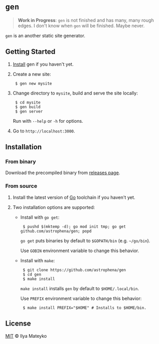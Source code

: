 # `gen`

> **Work in Progress**: `gen` is not finished and has many, many
> rough edges. I don't know when `gen` will be finished. Maybe never.

`gen` is an another static site generator.

## Getting Started

1. [Install](#installation) gen if you haven't yet.

2. Create a new site:

        $ gen new mysite

3. Change directory to `mysite`, build and serve the site locally:

        $ cd mysite
        $ gen build
        $ gen server

    Run with `--help` or `-h` for options.

4. Go to `http://localhost:3000`.

## Installation

### From binary

Download the precompiled binary from [releases page].

### From source

1. Install the latest version of [Go] toolchain if you haven't yet.

2. Two installation options are supported:

    * Install with `go get`:

           $ pushd $(mktemp -d); go mod init tmp; go get github.com/astrophena/gen; popd

      `go get` puts binaries by default to `$GOPATH/bin` (e.g.
      `~/go/bin`).

      Use `GOBIN` environment variable to change this behavior.

    * Install with `make`:

           $ git clone https://github.com/astrophena/gen
           $ cd gen
           $ make install

        `make install` installs `gen`  by default to `$HOME/.local/bin`.

        Use `PREFIX` environment variable to change this behavior:

           $ make install PREFIX="$HOME" # Installs to $HOME/bin.

## License

[MIT] © Ilya Mateyko

[releases page]: https://github.com/astrophena/gen/releases
[Go]: https://golang.org/dl
[MIT]: LICENSE.md
